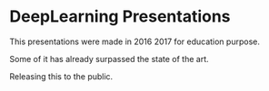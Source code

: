 # DeepLearning Presentations
This presentations were made in 2016 2017 for education purpose.

Some of it has already surpassed the state of the art.

Releasing this to the public.
